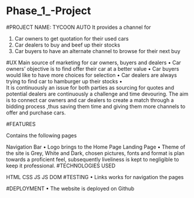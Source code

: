# Phase_1_-Project
#PROJECT NAME: TYCOON AUTO
It provides a channel for
1.	Car owners to get quotation for their used cars 
2.	Car dealers to buy and beef up their stocks
3.	Car buyers to have an alternate channel to browse for their next buy


#UX
 Main source of marketing for car owners, buyers and dealers 
•	Car owners’ objective is to find offer their car at a better value
•	Car buyers would like to have more choices for selection
•	Car dealers are always trying to find car to hamburger up their stocks
•	
It is continuously an issue for both parties as sourcing for quotes and potential dealers are continuously a challenge and time devouring. 
The aim is to connect car owners and car dealers to create a match through a bidding process ,thus saving them time and giving them more channels to offer and purchase cars.

#FEATURES

Contains the following pages

Navigation Bar
•	Logo brings to the Home Page
Landing Page
•	Theme of the site is Grey, White and Dark, chosen pictures, fonts and format is plan towards a proficient feel, subsequently liveliness is kept to negligible to keep it professional.
#TECHNOLOGIES USED

HTML
CSS
JS
JS DOM 
#TESTING
•	Links works for navigation the pages

#DEPLOYMENT
•	The website is deployed on Github

